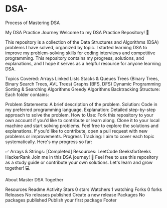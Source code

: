 # DSA-
Process of Mastering DSA

My DSA Practice Journey
Welcome to my DSA Practice Repository! 🚀

This repository is a collection of the Data Structures and Algorithms (DSA) problems I have solved, organized by topic. I started learning DSA to improve my problem-solving skills for coding interviews and competitive programming. This repository contains my progress, solutions, and explanations, and I hope it serves as a helpful resource for anyone learning DSA.

Topics Covered:
Arrays
Linked Lists
Stacks & Queues
Trees (Binary Trees, Binary Search Trees, AVL Trees)
Graphs (BFS, DFS)
Dynamic Programming
Sorting & Searching Algorithms
Greedy Algorithms
Backtracking
Structure:
Each folder contains:

Problem Statements: A brief description of the problem.
Solution: Code in my preferred programming language.
Explanation: Detailed step-by-step approach to solve the problem.
How to Use:
Fork this repository to your own account if you'd like to contribute or learn along.
Clone it to your local machine and start solving problems.
Feel free to explore the solutions and explanations.
If you'd like to contribute, open a pull request with new problems or improvements.
Progress Tracking:
I aim to cover each topic systematically. Here's my progress so far:

✅ Arrays & Strings: [Completed]
Resources:
LeetCode
GeeksforGeeks
HackerRank
Join me in this DSA journey! 🚀 Feel free to use this repository as a study guide or contribute your own solutions. Let's learn and grow together! 💻

About
Master DSA Together

Resources
 Readme
 Activity
Stars
 0 stars
Watchers
 1 watching
Forks
 0 forks
Releases
No releases published
Create a new release
Packages
No packages published
Publish your first package
Footer

